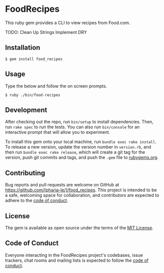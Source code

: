 # FoodRecipes

This ruby gem provides a CLI to view recipes from Food.com.

TODO:
    Clean Up Strings
    Implement DRY

## Installation

    $ gem install food_recipes

## Usage

Type the below and follow the on screen prompts.

    $ ruby ./bin/food-recipes

## Development

After checking out the repo, run `bin/setup` to install dependencies. Then, run `rake spec` to run the tests. You can also run `bin/console` for an interactive prompt that will allow you to experiment.

To install this gem onto your local machine, run `bundle exec rake install`. To release a new version, update the version number in `version.rb`, and then run `bundle exec rake release`, which will create a git tag for the version, push git commits and tags, and push the `.gem` file to [rubygems.org](https://rubygems.org).

## Contributing

Bug reports and pull requests are welcome on GitHub at https://github.com/[pharia-le/]/food_recipes. This project is intended to be a safe, welcoming space for collaboration, and contributors are expected to adhere to the [code of conduct](https://github.com/[pharia-le/]/food_recipes/blob/master/CODE_OF_CONDUCT.md).


## License

The gem is available as open source under the terms of the [MIT License](https://opensource.org/licenses/MIT).

## Code of Conduct

Everyone interacting in the FoodRecipes project's codebases, issue trackers, chat rooms and mailing lists is expected to follow the [code of conduct](https://github.com/[pharia-le/]/food_recipes/blob/master/CODE_OF_CONDUCT.md).

